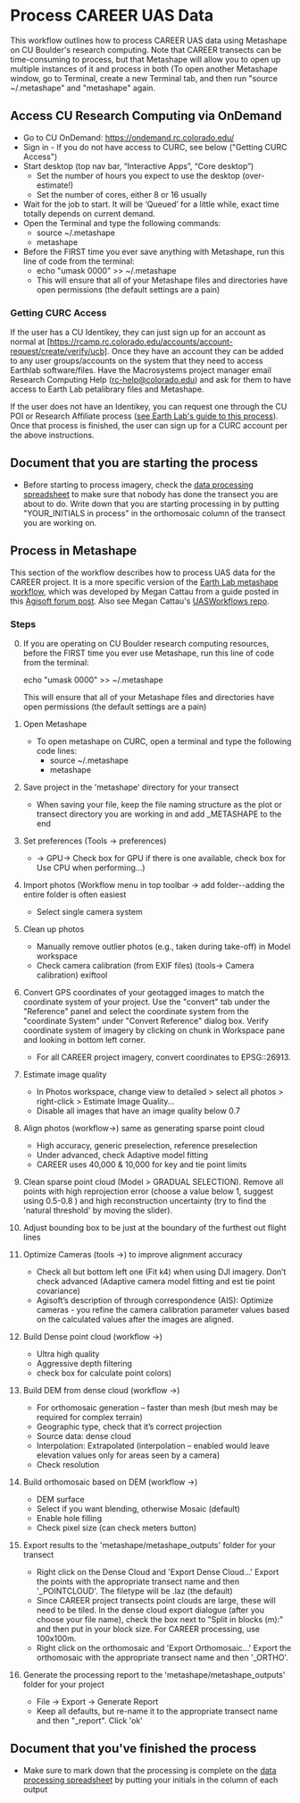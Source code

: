# Process CAREER UAS Data

This workflow outlines how to process CAREER UAS data using Metashape on CU Boulder's research computing. Note that CAREER transects can be time-consuming to process, but that Metashape will allow you to open up multiple instances of it and process in both (To open another Metashape window, go to Terminal, create a new Terminal tab, and then run "source ~/.metashape" and "metashape" again.

## Access CU Research Computing via OnDemand
* Go to CU OnDemand: https://ondemand.rc.colorado.edu/
* Sign in - If you do not have access to CURC, see below ("Getting CURC Access")
* Start desktop (top nav bar, “Interactive Apps”, “Core desktop”)
  * Set the number of hours you expect to use the desktop (over-estimate!)
  * Set the number of cores, either 8 or 16 usually
* Wait for the job to start. It will be ‘Queued’ for a little while, exact time totally depends on current demand.
* Open the Terminal and type the following commands:
  * source ~/.metashape
  * metashape
* Before the FIRST time you ever save anything with Metashape, run this line of code from the terminal:
  * echo "umask 0000" >> ~/.metashape
  * This will ensure that all of your Metashape files and directories have open permissions (the default settings are a pain)

### Getting CURC Access
If the user has a CU Identikey, they can just sign up for an account as normal at [https://rcamp.rc.colorado.edu/accounts/account-request/create/verify/ucb]. Once they have an account they can be added to any user groups/accounts on the system that they need to access Earthlab software/files. Have the Macrosystems project manager email Research Computing Help (rc-help@colorado.edu) and ask for them to have access to Earth Lab petalibrary files and Metashape.
 
If the user does not have an Identikey, you can request one through the CU POI or Research Affiliate process ([see Earth Lab's guide to this process](https://github.com/earthlab/earth-lab-operations/wiki/CU-Research-Affiliates-&-Persons-of-Interest-(POIs))). Once that process is finished, the user can sign up for a CURC account per the above instructions.

## Document that you are starting the process
* Before starting to process imagery, check the [data processing spreadsheet](https://docs.google.com/spreadsheets/d/1QifnM6ORmHZaS2IsCR-tbr5HOFIdyin8sbgU08rIpkE/edit?usp=sharing) to make sure that nobody has done the transect you are about to do. Write down that you are starting processing in by putting "YOUR_INITIALS in process" in the orthomosaic column of the transect you are working on.

## Process in Metashape

This section of the workflow describes how to process UAS data for the CAREER project. It is a more specific version of the [Earth Lab metashape workflow](https://github.com/earthlab/el-drones/blob/master/docs/03_post-mission_agisoft_metashape_workflow.md), which was developed by Megan Cattau from a guide posted in this [Agisoft forum post](https://www.agisoft.com/forum/index.php?topic=7851.0). Also see Megan Cattau's [UASWorkflows repo](https://github.com/mcattau/UASWorkflows).

### Steps
0. If you are operating on CU Boulder research computing resources, before the FIRST time you ever use Metashape, run this line of code from the terminal:

   echo "umask 0000" >> ~/.metashape
   
   This will ensure that all of your Metashape files and directories have open permissions (the default settings are a pain)
2. Open Metashape
   - To open metashape on  CURC, open a terminal and type the following code lines:
        - source ~/.metashape
        - metashape
3. Save project in the 'metashape' directory for your transect
    - When saving your file, keep the file naming structure as the plot or transect directory you are working in and add _METASHAPE to the end
4. Set preferences (Tools -> preferences)  
    - -> GPU-> Check box for GPU if there is one available, check box for Use CPU when performing…)  
5. Import photos (Workflow menu in top toolbar -> add folder--adding the entire folder is often easiest   
    - Select single camera system
6. Clean up photos 
    - Manually remove outlier photos (e.g.,  taken during take-off) in Model workspace
    - Check camera calibration (from EXIF files) (tools-> Camera calibration) exiftool  
7. Convert GPS coordinates of your geotagged images to match the coordinate system of your project. Use the "convert" tab under the "Reference" panel and select the coordinate system from the "coordinate System" under "Convert Reference" dialog box. Verify coordinate system of imagery by clicking on chunk in Workspace pane and looking in bottom left corner.
    - For all CAREER project imagery, convert coordinates to EPSG::26913.
8. Estimate image quality  
    - In Photos workspace, change view to detailed > select all photos > right-click > Estimate Image Quality... 
    - Disable all images that have an image quality below 0.7  
9. Align photos (workflow->) same as generating sparse point cloud  
    - High accuracy, generic preselection, reference preselection
    - Under advanced, check Adaptive model fitting
    - CAREER uses 40,000 & 10,000 for key and tie point limits
10. Clean sparse point cloud (Model > GRADUAL SELECTION). Remove all points with high reprojection error (choose a value below 1, suggest using 0.5-0.8 ) and high reconstruction uncertainty (try to find the 'natural threshold' by moving the slider).
11. Adjust bounding box to be just at the boundary of the furthest out flight lines
12. Optimize Cameras (tools ->) to improve alignment accuracy  
    - Check all but bottom left one (Fit k4) when using DJI imagery. Don’t check advanced (Adaptive camera model fitting and est tie point covariance)  
    - Agisoft’s description of through correspondence (AIS): Optimize cameras - you refine the camera calibration parameter values based on the calculated values after the images are aligned.    
13. Build Dense point cloud (workflow ->)    
    - Ultra high quality
    - Aggressive depth filtering
    - check box for calculate point colors)
14. Build DEM from dense cloud (workflow ->)   
    - For orthomosaic generation – faster than mesh (but mesh may be required for complex terrain)  
    - Geographic type, check that it’s correct projection  
    - Source data: dense cloud  
    - Interpolation: Extrapolated (interpolation – enabled would leave elevation values only for areas seen by a camera)  
    - Check resolution  
15. Build orthomosaic based on DEM (workflow ->)
    - DEM surface
    - Select if you want blending, otherwise Mosaic (default)
    - Enable hole filling
    - Check pixel size (can check meters button)
16.	Export results to the 'metashape/metashape_outputs' folder for your transect
    - Right click on the Dense Cloud and 'Export Dense Cloud...' Export the points with the appropriate transect name and then '_POINTCLOUD'. The filetype will be .laz (the default)
    - Since CAREER project transects point clouds are large, these will need to be tiled. In the dense cloud export dialogue (after you choose your file name), check the box next to "Split in blocks (m):" and then put in your block size. For CAREER processing, use 100x100m.
    - Right click on the orthomosaic and 'Export Orthomosaic...' Export the orthomosaic with the appropriate transect name and then '_ORTHO'. 
17. Generate the processing report to the 'metashape/metashape_outputs' folder for your project
    - File -> Export -> Generate Report
    - Keep all defaults, but re-name it to the appropriate transect name and then "_report". Click 'ok'




















## Document that you've finished the process
* Make sure to mark down that the processing is complete on the [data processing spreadsheet](https://docs.google.com/spreadsheets/d/1QifnM6ORmHZaS2IsCR-tbr5HOFIdyin8sbgU08rIpkE/edit?usp=sharing) by putting your initials in the column of each output

